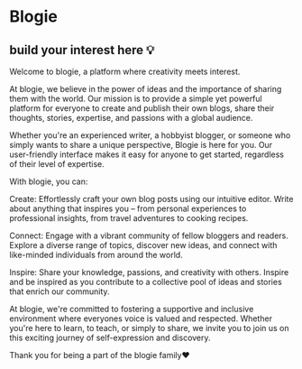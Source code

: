 # Blogie
## build your interest here 💡


Welcome to blogie, a platform where creativity meets interest.


At blogie, we believe in the power of ideas and the importance of sharing them with the world. Our mission is to provide a simple yet powerful platform for everyone to create and publish their own blogs, share their thoughts, stories, expertise, and passions with a global audience.


Whether you're an experienced writer, a hobbyist blogger, or someone who simply wants to share a unique perspective, Blogie is here for you. Our user-friendly interface makes it easy for anyone to get started, regardless of their level of expertise.


With blogie, you can:


Create: Effortlessly craft your own blog posts using our intuitive editor. Write about anything that inspires you – from personal experiences to professional insights, from travel adventures to cooking recipes.

Connect: Engage with a vibrant community of fellow bloggers and readers. Explore a diverse range of topics, discover new ideas, and connect with like-minded individuals from around the world.

Inspire: Share your knowledge, passions, and creativity with others. Inspire and be inspired as you contribute to a collective pool of ideas and stories that enrich our community.

At blogie, we're committed to fostering a supportive and inclusive environment where everyones voice is valued and respected. Whether you're here to learn, to teach, or simply to share, we invite you to join us on this exciting journey of self-expression and discovery.


Thank you for being a part of the blogie family❤️
